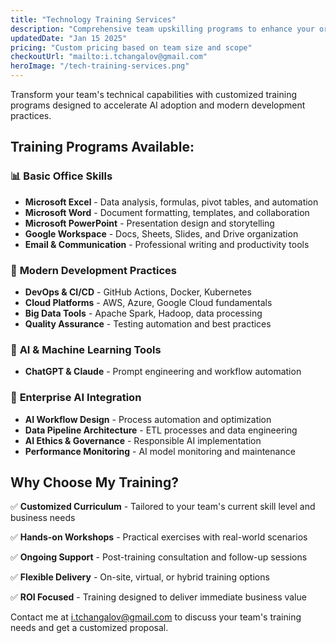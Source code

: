 ```yaml
---
title: "Technology Training Services"
description: "Comprehensive team upskilling programs to enhance your organization's technical capabilities and AI adoption."
updatedDate: "Jan 15 2025"
pricing: "Custom pricing based on team size and scope"
checkoutUrl: "mailto:i.tchangalov@gmail.com"
heroImage: "/tech-training-services.png"
---
```


Transform your team's technical capabilities with customized training programs designed to accelerate AI adoption and modern development practices.

## Training Programs Available:

### 📊 **Basic Office Skills**
- **Microsoft Excel** - Data analysis, formulas, pivot tables, and automation
- **Microsoft Word** - Document formatting, templates, and collaboration
- **Microsoft PowerPoint** - Presentation design and storytelling
- **Google Workspace** - Docs, Sheets, Slides, and Drive organization
- **Email & Communication** - Professional writing and productivity tools

### 🚀 **Modern Development Practices**
- **DevOps & CI/CD** - GitHub Actions, Docker, Kubernetes
- **Cloud Platforms** - AWS, Azure, Google Cloud fundamentals
- **Big Data Tools** - Apache Spark, Hadoop, data processing
- **Quality Assurance** - Testing automation and best practices

### 🤖 **AI & Machine Learning Tools**
- **ChatGPT & Claude** - Prompt engineering and workflow automation

### 💼 **Enterprise AI Integration**
- **AI Workflow Design** - Process automation and optimization
- **Data Pipeline Architecture** - ETL processes and data engineering
- **AI Ethics & Governance** - Responsible AI implementation
- **Performance Monitoring** - AI model monitoring and maintenance

## Why Choose My Training?

✅ **Customized Curriculum** - Tailored to your team's current skill level and business needs

✅ **Hands-on Workshops** - Practical exercises with real-world scenarios

✅ **Ongoing Support** - Post-training consultation and follow-up sessions

✅ **Flexible Delivery** - On-site, virtual, or hybrid training options

✅ **ROI Focused** - Training designed to deliver immediate business value

Contact me at [i.tchangalov@gmail.com](mailto:i.tchangalov@gmail.com) to discuss your team's training needs and get a customized proposal.
